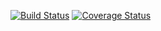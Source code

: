 [![Build Status](https://travis-ci.org/jakob-r/mboBench.svg?branch=master)](https://travis-ci.org/jakob-r/mboBench)
[![Coverage Status](https://img.shields.io/codecov/c/github/jakob-r/mboBench/master.svg)](https://codecov.io/github/jakob-r/mboBench?branch=master)


